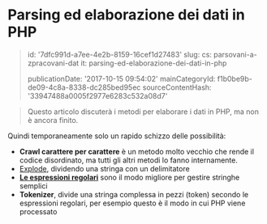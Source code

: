 Parsing ed elaborazione dei dati in PHP
=======================================

> id: '7dfc991d-a7ee-4e2b-8159-16cef1d27483'
> slug:
> 	cs: parsovani-a-zpracovani-dat
> 	it: parsing-ed-elaborazione-dei-dati-in-php
> 
> publicationDate: '2017-10-15 09:54:02'
> mainCategoryId: f1b0be9b-de09-4c8a-8338-dc285bed95ec
> sourceContentHash: '33947488a0005f2977e6283c532a08d7'

> Questo articolo discuterà i metodi per elaborare i dati in PHP, ma non è ancora finito.

Quindi temporaneamente solo un rapido schizzo delle possibilità:

- **Crawl carattere per carattere** è un metodo molto vecchio che rende il codice disordinato, ma tutti gli altri metodi lo fanno internamente.
- <a href="/explode">Explode</a>, dividendo una stringa con un delimitatore
- <a href="/regex">**Le espressioni regolari**</a> sono il modo migliore per gestire stringhe semplici
- **Tokenizer**, divide una stringa complessa in pezzi (token) secondo le espressioni regolari, per esempio questo è il modo in cui PHP viene processato
